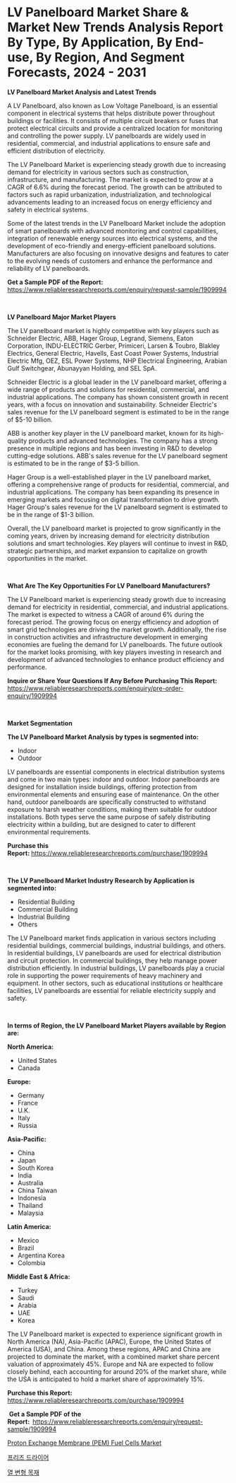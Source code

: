 <p><h1>LV Panelboard Market Share & Market New Trends Analysis Report By Type, By Application, By End-use, By Region, And Segment Forecasts, 2024 - 2031</h1></p><p><strong>LV Panelboard Market Analysis and Latest Trends</strong></p>
<p><p>A LV Panelboard, also known as Low Voltage Panelboard, is an essential component in electrical systems that helps distribute power throughout buildings or facilities. It consists of multiple circuit breakers or fuses that protect electrical circuits and provide a centralized location for monitoring and controlling the power supply. LV panelboards are widely used in residential, commercial, and industrial applications to ensure safe and efficient distribution of electricity.</p><p>The LV Panelboard Market is experiencing steady growth due to increasing demand for electricity in various sectors such as construction, infrastructure, and manufacturing. The market is expected to grow at a CAGR of 6.6% during the forecast period. The growth can be attributed to factors such as rapid urbanization, industrialization, and technological advancements leading to an increased focus on energy efficiency and safety in electrical systems.</p><p>Some of the latest trends in the LV Panelboard Market include the adoption of smart panelboards with advanced monitoring and control capabilities, integration of renewable energy sources into electrical systems, and the development of eco-friendly and energy-efficient panelboard solutions. Manufacturers are also focusing on innovative designs and features to cater to the evolving needs of customers and enhance the performance and reliability of LV panelboards.</p></p>
<p><strong>Get a Sample PDF of the Report:&nbsp;</strong> <a href="https://www.reliableresearchreports.com/enquiry/request-sample/1909994">https://www.reliableresearchreports.com/enquiry/request-sample/1909994</a></p>
<p>&nbsp;</p>
<p><strong>LV Panelboard Major Market Players</strong></p>
<p><p>The LV panelboard market is highly competitive with key players such as Schneider Electric, ABB, Hager Group, Legrand, Siemens, Eaton Corporation, INDU-ELECTRIC Gerber, Primiceri, Larsen & Toubro, Blakley Electrics, General Electric, Havells, East Coast Power Systems, Industrial Electric Mfg, OEZ, ESL Power Systems, NHP Electrical Engineering, Arabian Gulf Switchgear, Abunayyan Holding, and SEL SpA.</p><p>Schneider Electric is a global leader in the LV panelboard market, offering a wide range of products and solutions for residential, commercial, and industrial applications. The company has shown consistent growth in recent years, with a focus on innovation and sustainability. Schneider Electric's sales revenue for the LV panelboard segment is estimated to be in the range of $5-10 billion.</p><p>ABB is another key player in the LV panelboard market, known for its high-quality products and advanced technologies. The company has a strong presence in multiple regions and has been investing in R&D to develop cutting-edge solutions. ABB's sales revenue for the LV panelboard segment is estimated to be in the range of $3-5 billion.</p><p>Hager Group is a well-established player in the LV panelboard market, offering a comprehensive range of products for residential, commercial, and industrial applications. The company has been expanding its presence in emerging markets and focusing on digital transformation to drive growth. Hager Group's sales revenue for the LV panelboard segment is estimated to be in the range of $1-3 billion.</p><p>Overall, the LV panelboard market is projected to grow significantly in the coming years, driven by increasing demand for electricity distribution solutions and smart technologies. Key players will continue to invest in R&D, strategic partnerships, and market expansion to capitalize on growth opportunities in the market.</p></p>
<p>&nbsp;</p>
<p><strong>What Are The Key Opportunities For LV Panelboard Manufacturers?</strong></p>
<p><p>The LV Panelboard market is experiencing steady growth due to increasing demand for electricity in residential, commercial, and industrial applications. The market is expected to witness a CAGR of around 6% during the forecast period. The growing focus on energy efficiency and adoption of smart grid technologies are driving the market growth. Additionally, the rise in construction activities and infrastructure development in emerging economies are fueling the demand for LV panelboards. The future outlook for the market looks promising, with key players investing in research and development of advanced technologies to enhance product efficiency and performance.</p></p>
<p><strong>Inquire or Share Your Questions If Any Before Purchasing This Report:</strong> <a href="https://www.reliableresearchreports.com/enquiry/pre-order-enquiry/1909994">https://www.reliableresearchreports.com/enquiry/pre-order-enquiry/1909994</a></p>
<p>&nbsp;</p>
<p><strong>Market Segmentation</strong></p>
<p><strong>The LV Panelboard Market Analysis by types is segmented into:</strong></p>
<p><ul><li>Indoor</li><li>Outdoor</li></ul></p>
<p><p>LV panelboards are essential components in electrical distribution systems and come in two main types: indoor and outdoor. Indoor panelboards are designed for installation inside buildings, offering protection from environmental elements and ensuring ease of maintenance. On the other hand, outdoor panelboards are specifically constructed to withstand exposure to harsh weather conditions, making them suitable for outdoor installations. Both types serve the same purpose of safely distributing electricity within a building, but are designed to cater to different environmental requirements.</p></p>
<p><strong>Purchase this Report:&nbsp;</strong><a href="https://www.reliableresearchreports.com/purchase/1909994">https://www.reliableresearchreports.com/purchase/1909994</a></p>
<p>&nbsp;</p>
<p><strong>The LV Panelboard Market Industry Research by Application is segmented into:</strong></p>
<p><ul><li>Residential Building</li><li>Commercial Building</li><li>Industrial Building</li><li>Others</li></ul></p>
<p><p>The LV Panelboard market finds application in various sectors including residential buildings, commercial buildings, industrial buildings, and others. In residential buildings, LV panelboards are used for electrical distribution and circuit protection. In commercial buildings, they help manage power distribution efficiently. In industrial buildings, LV panelboards play a crucial role in supporting the power requirements of heavy machinery and equipment. In other sectors, such as educational institutions or healthcare facilities, LV panelboards are essential for reliable electricity supply and safety.</p></p>
<p>&nbsp;</p>
<p><strong>In terms of Region, the LV Panelboard Market Players available by Region are:</strong></p>
<p>
    <p> <strong> North America: </strong>
        <ul>
            <li>United States</li>
            <li>Canada</li>
        </ul>
        </p> 
    <p> <strong> Europe: </strong>
        <ul>
            <li>Germany</li>
            <li>France</li>
            <li>U.K.</li>
            <li>Italy</li>
            <li>Russia</li>
        </ul>
        </p> 
    <p> <strong> Asia-Pacific: </strong>
        <ul>
            <li>China</li>
            <li>Japan</li>
            <li>South Korea</li>
            <li>India</li>
            <li>Australia</li>
            <li>China Taiwan</li>
            <li>Indonesia</li>
            <li>Thailand</li>
            <li>Malaysia</li>
        </ul>
        </p> 
    <p> <strong> Latin America: </strong>
        <ul>
            <li>Mexico</li>
            <li>Brazil</li>
            <li>Argentina Korea</li>
            <li>Colombia</li>
        </ul>
        </p> 
    <p> <strong> Middle East & Africa: </strong>
        <ul>
            <li>Turkey</li>
            <li>Saudi</li>
            <li>Arabia</li>
            <li>UAE</li>
            <li>Korea</li>
        </ul>
    </p>
    </p>
<p><p>The LV Panelboard market is expected to experience significant growth in North America (NA), Asia-Pacific (APAC), Europe, the United States of America (USA), and China. Among these regions, APAC and China are projected to dominate the market, with a combined market share percent valuation of approximately 45%. Europe and NA are expected to follow closely behind, each accounting for around 20% of the market share, while the USA is anticipated to hold a market share of approximately 15%.</p></p>
<p><strong>Purchase this Report: </strong><a href="https://www.reliableresearchreports.com/purchase/1909994">https://www.reliableresearchreports.com/purchase/1909994</a></p>
<p>&nbsp;<strong>Get a Sample PDF of the Report:&nbsp;&nbsp;</strong><a href="https://www.reliableresearchreports.com/enquiry/request-sample/1909994">https://www.reliableresearchreports.com/enquiry/request-sample/1909994</a></p>
<p><strong></strong></p>
<p><p><a href="https://github.com/AKSHATREPORTPRIME/Market-Research-Report-List-4/blob/main/proton-exchange-membrane-pem-fuel-cells-market.md">Proton Exchange Membrane (PEM) Fuel Cells Market</a></p><p><a href="https://medium.com/@travisohan56562023/%EB%8F%99%EA%B2%B0-%EA%B1%B4%EC%A1%B0%EA%B8%B0-%EC%8B%9C%EC%9E%A5-%EA%B7%9C%EB%AA%A8-%EB%B0%8F-%EC%8B%9C%EC%9E%A5-%EB%8F%99%ED%96%A5-%EC%99%84%EB%B2%BD%ED%95%9C-%EC%82%B0%EC%97%85-%EA%B0%9C%EC%9A%94-2024%EB%85%84%EB%B6%80%ED%84%B0-2031%EB%85%84%EA%B9%8C%EC%A7%80-13747fb357dc">프리즈 드라이어</a></p><p><a href="https://github.com/rsg307664904/Market-Research-Report-List-1/blob/main/982339115845.md">열 변형 목재</a></p></p>